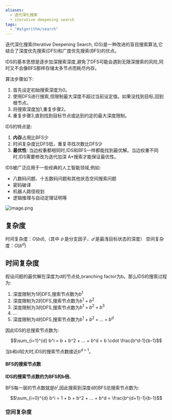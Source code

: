 ```yaml
---
aliases:
  - 迭代深化搜索
  - iterative deepening search
tags:
  - "#algorithm/search"
---
```


迭代深化搜索(Iterative Deepening Search, IDS)是一种改进的盲目搜索算法,它结合了深度优先搜索(DFS)和广度优先搜索(BFS)的优点。

IDS的基本思想是逐步加深搜索深度,避免了DFS可能会遇到无限深搜索的风险,同时又不会像BFS那样存储太多节点而耗尽内存。

算法步骤如下:

1. 首先设定初始搜索深度为0。
2. 使用DFS进行搜索,但限制最大深度不超过当前设定值。如果没找到目标,回到根节点。
3. 将搜索深度加1,重复步骤2。
4. 重复步骤3,直到找到目标节点或达到约定的最大深度限制。

IDS的特点是:

1. **内存**占用比BFS少
2. 时间复杂度比DFS低，重复寻找次数比DFS少
3. **最优性**: 当边权重都相同时,IDS和BFS一样都能找到最优解。当边权重不同时,IDS需要修改为迭代加深 A*搜索才能保证最优性。

IDS被广泛应用于一些经典的人工智能领域,例如:

- 八数码问题、十五数码问题和其他状态空间搜索问题
- 密码破译
- 机器人路径规划
- 逻辑推理与自动定理证明等


![image.png](https://pic-1257412153.cos.ap-nanjing.myqcloud.com/images/2024/04/25/20240425141048-6439f9.png)



## 复杂度

时间复杂度：$O(bd)$,（其中 $𝑏$ 是分支因子，$𝑑$ 是最浅目标状态的深度）
空间复杂度：$O(b^d)$


## 时间复杂度

假设问题的最优解在深度为d的节点处,branching factor为b。那么IDS的搜索过程为:
1. 深度限制为1的DFS,搜索节点数为$b^1$
2. 深度限制为2的DFS,搜索节点数为$b^1+b^2$
3. 深度限制为3的DFS,搜索节点数为$b^1+b^2+b^3$
4. ...
5. 深度限制为d的DFS,搜索节点数为$b^1+b^2+...+b^d$

因此IDS的总搜索节点数为:

$$\sum_{i=1}^{d} b^i = b + b^2 + ... + b^d = b \cdot \frac{b^d-1}{b-1}$$

当b和d较大时,IDS的搜索节点数接近$b^{d+1}$。

#### BFS的搜索节点数

**IDS的搜索节点数约为BFS的b倍**。

BFS每一层的节点数就是$b^i$,因此搜索到深度d的BFS总搜索节点数为:

$$\sum_{i=0}^{d} b^i = 1 + b + b^2 + ... + b^d = \frac{b^{d+1}-1}{b-1}$$


### 空间复杂度

